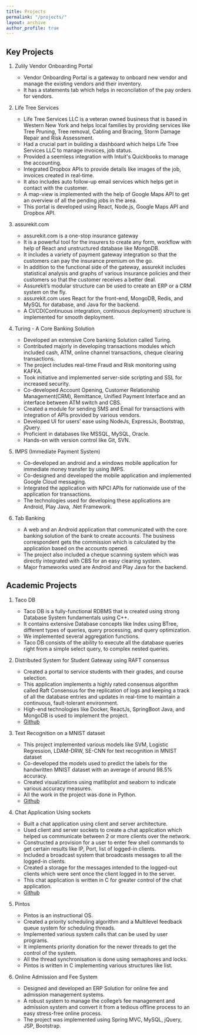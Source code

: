 ```yaml
---
title: Projects
permalink: "/projects/"
layout: archive
author_profile: true
---
```


## Key Projects

1. Zulily Vendor Onboarding Portal
    * Vendor Onboarding Portal is a gateway to onboard new vendor and manage the existing vendors and their inventory.
    * It has a statements tab which helps in reconcilation of the pay orders for vendors.

2. Life Tree Services

    * Life Tree Services LLC is a veteran owned business that is based in Western New York and helps local families by providing services like Tree Pruning, Tree removal, Cabling and Bracing, Storm Damage Repair and Risk Assessment.  
    * Had a crucial part in building a dashboard which helps Life Tree Services LLC to manage invoices, job status.
    * Provided a seemless integration with Intuit's Quickbooks to manage the accounting.
    * Integrated Dropbox APIs to provide details like images of the job, invoices created in real-time.
    * It also includes auto follow-up email services which helps get in contact with the customer.
    * A map-view is implemented with the help of Google Maps API to get an overview of all the pending jobs in the area.
    * This portal is developed using React, Node.js, Google Maps API and Dropbox API. 

3. assurekit.com

    * assurekit.com is a one-stop insurance gateway
    * It is a powerful tool for the insurers to create any form, workflow with help of React and unstructured database like MongoDB.
    * It includes a variety of payment gateway integration so that the customers can pay the insurance premium on the go.
    * In addition to the functional side of the gateway, assurekit includes statistical analysis and graphs of various insurance policies and their customers so that the customer receives a better deal.
    * Assurekit’s modular structure can be used to create an ERP or a CRM system on the fly.
    * assurekit.com uses React for the front-end, MongoDB, Redis, and MySQL for database, and Java for the backend.
    * A CI/CD(Continuous integration, continuous deployment) structure is implemented for smooth deployment.

4. Turing - A Core Banking Solution

    * Developed an extensive Core banking Solution called Turing.
    * Contributed majorly in developing transactions modules which included cash, ATM, online channel transactions, cheque clearing transactions.
    * The project includes real-time Fraud and Risk monitoring using KAFKA.
    * Took initiative and implemented server-side scripting and SSL for increased security.
    * Co-developed Account Opening, Customer Relationship Management(CRM), Remittance, Unified Payment Interface and an interface between ATM switch and CBS.
    * Created a module for sending SMS and Email for transactions with integration of APIs provided by various vendors.
    * Developed UI for users’ ease using NodeJs, ExpressJs, Bootstrap, jQuery.
    * Proficient in databases like MSSQL, MySQL, Oracle.
    * Hands-on with version control like Git, SVN.

5. IMPS (Immediate Payment System)

    * Co-developed an android and a windows mobile application for immediate money transfer by using IMPS.
    * Co-designed and developed the mobile application and implemented Google Cloud messaging.
    * Integrated the application with NPCI APIs for nationwide use of the application for transactions.
    * The technologies used for developing these applications are Android, Play Java, .Net Framework.

6. Tab Banking 

    * A web and an Android application that communicated with the core banking solution of the bank to create accounts. The business correspondent gets the commission which is calculated by the application based on the accounts opened.
    * The project also included a cheque scanning system which was directly integrated with CBS for an easy clearing system.
    * Major frameworks used are Android and Play Java for the backend.

## Academic Projects

1. Taco DB
    * Taco DB is a fully-functional RDBMS that is created using strong Database System fundamentals using C++.
    * It contains extensive Database concepts like Index using BTree, different types of queries, query processing, and query optimization.
    * We implemented several aggregation functions.
    * Taco DB consists of the ability to execute all the database queries right from a simple select query, to complex nested queries.

2. Distributed System for Student Gateway using RAFT consensus
    * Created a portal to service students with their grades, and course selection.
    * This application implements a highly rated consensus algorithm called Raft Consensus for the replication of logs and keeping a track of all the database entries and updates in real-time to maintain a continuous, fault-tolerant environment.
    * High-end technologies like Docker, ReactJs, SpringBoot Java, and MongoDB is used to implement the project.
    * [Github](https://github.com/anishana/Distributed-System-for-Student-Gateway-using-RAFT-consensus "Github")

3. Text Recognition on a MNIST dataset

    * This project implemented various models like SVM, Logistic Regression, LDAM-DRW, SE-CNN for text recognition in MNIST dataset
    * Co-developed the models used to predict the labels for the handwritten MNIST dataset with an average of around 98.5% accuracy.
    * Created visualizations using matlibplot and seaborn to indicate various accuracy measures.
    * All the work in the project was done in Python.
    * [Github](https://github.com/anishana/Text-Recognition-on-a-MNIST-dataset "Github")

4. Chat Application Using sockets

    * Built a chat application using client and server architecture.
    * Used client and server sockets to create a chat application which helped us communicate between 2 or more clients over the network.
    * Constructed a provision for a user to enter few shell commands to get certain results like IP, Port, list of logged-in clients.
    * Included a broadcast system that broadcasts messages to all the logged-in clients.
    * Created a storage for the messages intended to the logged-out clients which were sent once the client logged in to the server.
    * This chat application is written in C for greater control of the chat application.
    * [Github](https://github.com/anishana/Chat-application-using-socket-programming "Github")

5. Pintos

    * Pintos is an instructional OS.
    * Created a priority scheduling algorithm and a Multilevel feedback queue system for scheduling threads.
    * Implemented various system calls that can be used by user programs.
    * It implements priority donation for the newer threads to get the control of the system.
    * All the thread synchronisation is done using semaphores and locks.
    * Pintos is written in C implementing various structures like list.

6. Online Admission and Fee System

    * Designed and developed an ERP Solution for online fee and admission management systems.
    * A robust system to manage the college’s fee management and admission system and convert it from a tedious offline process to an easy stress-free online process.
    * The project was implemented using Spring MVC, MySQL, jQuery, JSP, Bootstrap.